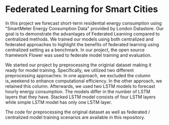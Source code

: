# Federated Learning for Smart Cities

In this project we forecast short-term residential energy consumption using "SmartMeter Energy Consumption Data" provided by London Datastore. Our goal is to demonstrate the advantages of Federated Learning compared to centralized methods. We trained our models using both centralized and federated approaches to highlight the benefits of federated learning using centralized setting as a benchmark. In our project, the open source framework Flower was used to federate model training and evaluation. 

We started our project by preprocessing the originial dataset making it ready for model training. Specifically, we utilized two different preprocessing approaches: In one approach, we excluded the column is_weekend to enhance computational efficiency. In the other approach, we retained this column. Afterwards, we used two LSTM models to forecast hourly energy consumption. The models differ in the number of LSTM layers that they have. Stacked LSTM model consists of four LSTM layers while simple LSTM model has only one LSTM layer. 

The code for preprocessing the original dataset as well as federated / centralized model training scenarios are available in this repository.
